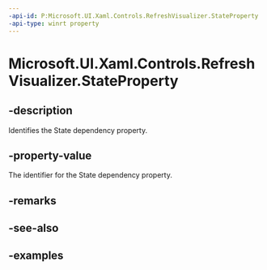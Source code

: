 ```yaml
---
-api-id: P:Microsoft.UI.Xaml.Controls.RefreshVisualizer.StateProperty
-api-type: winrt property
---
```


<!-- Property syntax.
public DependencyProperty StateProperty { get; }
-->

# Microsoft.UI.Xaml.Controls.RefreshVisualizer.StateProperty

## -description

Identifies the State dependency property.

## -property-value

The identifier for the State dependency property.

## -remarks

## -see-also

## -examples

